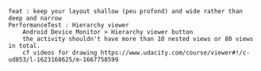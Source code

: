 
	feat : keep your layout shallow (peu profond) and wide rather than deep and narrow
	PerformanceTest : Hierarchy viewer 
		Android Device Monitor > Hierarchy viewer button
		the activity shouldn't have more than 10 nested views or 80 views in total.
		cf videos for drawing https://www.udacity.com/course/viewer#!/c-ud853/l-1623168625/m-1667758599